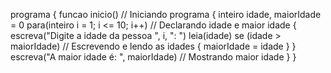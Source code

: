 programa
{
    funcao inicio()
    // Iniciando programa
    {
        inteiro idade, maiorIdade = 0
        para(inteiro i = 1; i <= 10; i++)
        // Declarando idade e maior idade
        {
            escreva("Digite a idade da pessoa ", i, ": ")
            leia(idade)
            se (idade > maiorIdade)
            // Escrevendo e lendo as idades
            {
                maiorIdade = idade
            }
        }
        escreva("A maior idade é: ", maiorIdade)
        // Mostrando maior idade
    }
}
